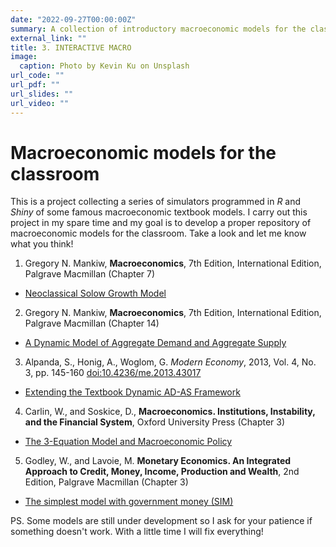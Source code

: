 ```yaml
---
date: "2022-09-27T00:00:00Z"
summary: A collection of introductory macroeconomic models for the classroom.
external_link: ""
title: 3. INTERACTIVE MACRO
image:
  caption: Photo by Kevin Ku on Unsplash
url_code: ""
url_pdf: ""
url_slides: ""
url_video: ""
---
```


# Macroeconomic models for the classroom

This is a project collecting a series of simulators programmed in *R* and *Shiny* of some famous macroeconomic textbook models. I carry out this project in my spare time and my goal is to develop a proper repository of macroeconomic models for the classroom. Take a look and let me know what you think!

1) Gregory N. Mankiw, **Macroeconomics**, 7th Edition, International Edition, Palgrave Macmillan (Chapter 7)
- [Neoclassical Solow Growth Model](https://mgwk.shinyapps.io/solow_growth_model/)

2) Gregory N. Mankiw, **Macroeconomics**, 7th Edition, International Edition, Palgrave Macmillan (Chapter 14)
- [A Dynamic Model of Aggregate Demand and Aggregate Supply](https://mgwk.shinyapps.io/DAD_DAS/)

3) Alpanda, S., Honig, A., Woglom, G. *Modern Economy*, 2013, Vol. 4, No. 3, pp. 145-160 [doi:10.4236/me.2013.43017](https://m.scirp.org/papers/29093)
- [Extending the Textbook Dynamic AD-AS Framework](https://mgwk.shinyapps.io/Alpandaetal/)

4) Carlin, W., and Soskice, D., **Macroeconomics. Institutions, Instability, and the Financial System**, Oxford University Press (Chapter 3)
- [The 3-Equation Model and Macroeconomic Policy](https://mgwk.shinyapps.io/CarlinSoskice/)

5) Godley, W., and Lavoie, M. **Monetary Economics. An Integrated Approach to Credit, Money, Income, Production and Wealth**, 2nd Edition, Palgrave Macmillan (Chapter 3)
- [The simplest model with government money (SIM)](https://mgwk.shinyapps.io/sim_shiny/) 

PS. Some models are still under development so I ask for your patience if something doesn't work. With a little time I will fix everything!